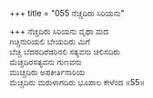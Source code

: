 +++
title = "055 ನೆಚ್ಚದಿರು ಸಿರಿಯನು"

+++
ನೆಚ್ಚದಿರು ಸಿರಿಯನು ವೃಥಾ ಮದ  
ಗಿಚ್ಚಿನುರಿಯಲಿ ಬೇಯದಿರು ಮಿಗೆ  
ಬೆಚ್ಚಿ ಬೆದರದಿರೆಡರಿನಲಿ ಸತ್ಯವನು ಚಲಿಸದಿರು  
ಮೆಚ್ಚದಿರಸತ್ಯವನು ಗುಣವನು  
ಮುಚ್ಚದಿರು ಅಪಕೀರ್ತಿನಾರಿಯ  
ಮೆಚ್ಚದಿರು ಮರುಳಾಗದಿರು ಭೂಪಾಲ ಕೇಳೆಂದ    ॥55॥